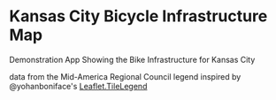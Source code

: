 # Kansas City Bicycle Infrastructure Map
Demonstration App Showing the Bike Infrastructure for Kansas City


data from the Mid-America Regional Council
legend inspired by @yohanboniface's [Leaflet.TileLegend](https://github.com/yohanboniface/Leaflet.TileLegend)
